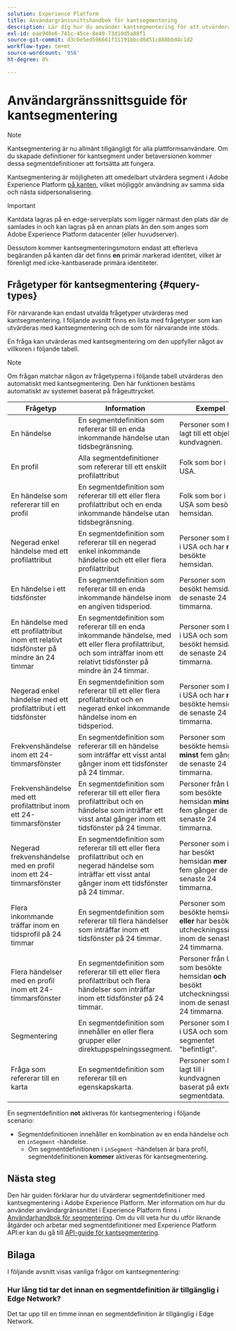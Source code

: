```yaml
---
solution: Experience Platform
title: Användargränssnittshandbok för kantsegmentering
description: Lär dig hur du använder kantsegmentering för att utvärdera segmentdefinitioner i plattformar direkt, vilket möjliggör användning av samma sida och nästa sidpersonalisering.
exl-id: eae948e6-741c-45ce-8e40-73d10d5a88f1
source-git-commit: d3c0e5ed596661f11191bbcd8d51c888bbd4c1d2
workflow-type: tm+mt
source-wordcount: '958'
ht-degree: 0%

---
```


# Användargränssnittsguide för kantsegmentering

>[!NOTE]
>
>Kantsegmentering är nu allmänt tillgängligt för alla plattformsanvändare. Om du skapade definitioner för kantsegment under betaversionen kommer dessa segmentdefinitioner att fortsätta att fungera.

Kantsegmentering är möjligheten att omedelbart utvärdera segment i Adobe Experience Platform [på kanten](../../edge/home.md), vilket möjliggör användning av samma sida och nästa sidpersonalisering.

>[!IMPORTANT]
>
> Kantdata lagras på en edge-serverplats som ligger närmast den plats där de samlades in och kan lagras på en annan plats än den som anges som Adobe Experience Platform datacenter (eller huvudserver).
>
> Dessutom kommer kantsegmenteringsmotorn endast att efterleva begäranden på kanten där det finns **en** primär markerad identitet, vilket är förenligt med icke-kantbaserade primära identiteter.

## Frågetyper för kantsegmentering {#query-types}

För närvarande kan endast utvalda frågetyper utvärderas med kantsegmentering. I följande avsnitt finns en lista med frågetyper som kan utvärderas med kantsegmentering och de som för närvarande inte stöds.

En fråga kan utvärderas med kantsegmentering om den uppfyller något av villkoren i följande tabell.

>[!NOTE]
>
>Om frågan matchar någon av frågetyperna i följande tabell utvärderas den automatiskt med kantsegmentering. Den här funktionen bestäms automatiskt av systemet baserat på frågeuttrycket.

| Frågetyp | Information | Exempel | PQL-exempel |
| ---------- | ------- | ------- | ----------- |
| En händelse | En segmentdefinition som refererar till en enda inkommande händelse utan tidsbegränsning. | Personer som har lagt till ett objekt i kundvagnen. | `chain(xEvent, timestamp, [A: WHAT(eventType = "addToCart")])` |
| En profil | Alla segmentdefinitioner som refererar till ett enskilt profilattribut | Folk som bor i USA. | `homeAddress.countryCode = "US"` |
| En händelse som refererar till en profil | En segmentdefinition som refererar till ett eller flera profilattribut och en enda inkommande händelse utan tidsbegränsning. | Folk som bor i USA som besökte hemsidan. | `homeAddress.countryCode = "US" and chain(xEvent, timestamp, [A: WHAT(eventType = "homePageView")])` |
| Negerad enkel händelse med ett profilattribut | En segmentdefinition som refererar till en negerad enkel inkommande händelse och ett eller flera profilattribut | Personer som bor i USA och har **not** besökte hemsidan. | `not(chain(xEvent, timestamp, [A: WHAT(eventType = "homePageView")]))` |
| En händelse i ett tidsfönster | En segmentdefinition som refererar till en enda inkommande händelse inom en angiven tidsperiod. | Personer som besökt hemsidan de senaste 24 timmarna. | `chain(xEvent, timestamp, [X: WHAT(eventType = "homePageView") WHEN(< 24 hours before now)])` |
| En händelse med ett profilattribut inom ett relativt tidsfönster på mindre än 24 timmar | En segmentdefinition som refererar till en enda inkommande händelse, med ett eller flera profilattribut, och som inträffar inom ett relativt tidsfönster på mindre än 24 timmar. | Personer som bor i USA och som har besökt hemsidan de senaste 24 timmarna. | `homeAddress.countryCode = "US" and chain(xEvent, timestamp, [X: WHAT(eventType = "homePageView") WHEN(< 24 hours before now)])` |
| Negerad enkel händelse med ett profilattribut i ett tidsfönster | En segmentdefinition som refererar till ett eller flera profilattribut och en negerad enkel inkommande händelse inom en tidsperiod. | Personer som bor i USA och har **not** besökte hemsidan de senaste 24 timmarna. | `homeAddress.countryCode = "US" and not(chain(xEvent, timestamp, [X: WHAT(eventType = "homePageView") WHEN(< 24 hours before now)]))` |
| Frekvenshändelse inom ett 24-timmarsfönster | En segmentdefinition som refererar till en händelse som inträffar ett visst antal gånger inom ett tidsfönster på 24 timmar. | Personer som besökte hemsidan **minst** fem gånger de senaste 24 timmarna. | `chain(xEvent, timestamp, [A: WHAT(eventType = "homePageView") WHEN(< 24 hours before now) COUNT(5) ] )` |
| Frekvenshändelse med ett profilattribut inom ett 24-timmarsfönster | En segmentdefinition som refererar till ett eller flera profilattribut och en händelse som inträffar ett visst antal gånger inom ett tidsfönster på 24 timmar. | Personer från USA som besökte hemsidan **minst** fem gånger de senaste 24 timmarna. | `homeAddress.countryCode = "US" and chain(xEvent, timestamp, [A: WHAT(eventType = "homePageView") WHEN(< 24 hours before now) COUNT(5) ] )` |
| Negerad frekvenshändelse med en profil inom ett 24-timmarsfönster | En segmentdefinition som refererar till ett eller flera profilattribut och en negerad händelse som inträffar ett visst antal gånger inom ett tidsfönster på 24 timmar. | Personer som inte har besökt hemsidan **mer** än fem gånger de senaste 24 timmarna. | `not(chain(xEvent, timestamp, [A: WHAT(eventType = "homePageView") WHEN(< 24 hours before now) COUNT(5) ] ))` |
| Flera inkommande träffar inom en tidsprofil på 24 timmar | En segmentdefinition som refererar till flera händelser som inträffar inom ett tidsfönster på 24 timmar. | Personer som besökte hemsidan **eller** har besökt utcheckningssidan inom de senaste 24 timmarna. | `chain(xEvent, timestamp, [X: WHAT(eventType = "homePageView") WHEN(< 24 hours before now)]) and chain(xEvent, timestamp, [X: WHAT(eventType = "checkoutPageView") WHEN(< 24 hours before now)])` |
| Flera händelser med en profil inom ett 24-timmarsfönster | En segmentdefinition som refererar till ett eller flera profilattribut och flera händelser som inträffar inom ett tidsfönster på 24 timmar. | Personer från USA som besökte hemsidan **och** har besökt utcheckningssidan inom de senaste 24 timmarna. | `homeAddress.countryCode = "US" and chain(xEvent, timestamp, [X: WHAT(eventType = "homePageView") WHEN(< 24 hours before now)]) and chain(xEvent, timestamp, [X: WHAT(eventType = "checkoutPageView") WHEN(< 24 hours before now)])` |
| Segmentering | En segmentdefinition som innehåller en eller flera grupper eller direktuppspelningssegment. | Personer som bor i USA och som är i segmentet &quot;befintligt&quot;. | `homeAddress.countryCode = "US" and inSegment("existing segment")` |
| Fråga som refererar till en karta | En segmentdefinition som refererar till en egenskapskarta. | Personer som har lagt till i kundvagnen baserat på externa segmentdata. | `chain(xEvent, timestamp, [A: WHAT(eventType = "addToCart") WHERE(externalSegmentMapProperty.values().exists(stringProperty="active"))])` |

En segmentdefinition **not** aktiveras för kantsegmentering i följande scenario:

- Segmentdefinitionen innehåller en kombination av en enda händelse och en `inSegment` -händelse.
   - Om segmentdefinitionen i `inSegment` -händelsen är bara profil, segmentdefinitionen **kommer** aktiveras för kantsegmentering.

## Nästa steg

Den här guiden förklarar hur du utvärderar segmentdefinitioner med kantsegmentering i Adobe Experience Platform. Mer information om hur du använder användargränssnittet i Experience Platform finns i [Användarhandbok för segmentering](./overview.md). Om du vill veta hur du utför liknande åtgärder och arbetar med segmentdefinitioner med Experience Platform API:er kan du gå till [API-guide för kantsegmentering](../api/edge-segmentation.md).

## Bilaga

I följande avsnitt visas vanliga frågor om kantsegmentering:

### Hur lång tid tar det innan en segmentdefinition är tillgänglig i Edge Network?

Det tar upp till en timme innan en segmentdefinition är tillgänglig i Edge Network.
